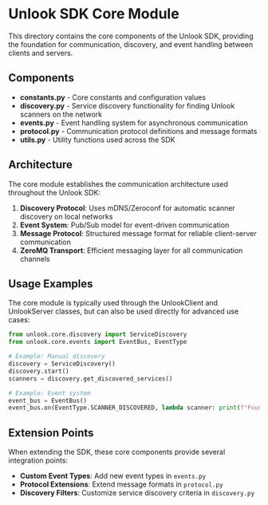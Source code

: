 # Unlook SDK Core Module

This directory contains the core components of the Unlook SDK, providing the foundation for communication, discovery, and event handling between clients and servers.

## Components

- **constants.py** - Core constants and configuration values
- **discovery.py** - Service discovery functionality for finding Unlook scanners on the network
- **events.py** - Event handling system for asynchronous communication
- **protocol.py** - Communication protocol definitions and message formats
- **utils.py** - Utility functions used across the SDK

## Architecture

The core module establishes the communication architecture used throughout the Unlook SDK:

1. **Discovery Protocol**: Uses mDNS/Zeroconf for automatic scanner discovery on local networks
2. **Event System**: Pub/Sub model for event-driven communication
3. **Message Protocol**: Structured message format for reliable client-server communication
4. **ZeroMQ Transport**: Efficient messaging layer for all communication channels

## Usage Examples

The core module is typically used through the UnlookClient and UnlookServer classes, but can also be used directly for advanced use cases:

```python
from unlook.core.discovery import ServiceDiscovery
from unlook.core.events import EventBus, EventType

# Example: Manual discovery
discovery = ServiceDiscovery()
discovery.start()
scanners = discovery.get_discovered_services()

# Example: Event system
event_bus = EventBus()
event_bus.on(EventType.SCANNER_DISCOVERED, lambda scanner: print(f"Found: {scanner.name}"))
```

## Extension Points

When extending the SDK, these core components provide several integration points:

- **Custom Event Types**: Add new event types in `events.py`
- **Protocol Extensions**: Extend message formats in `protocol.py`
- **Discovery Filters**: Customize service discovery criteria in `discovery.py`